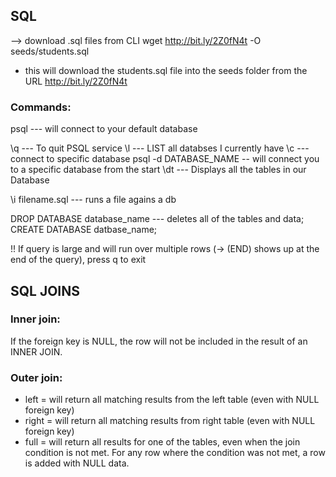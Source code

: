 ## SQL

--> download .sql files from CLI
wget http://bit.ly/2Z0fN4t -O seeds/students.sql
  - this will download the students.sql file into the seeds folder from the URL http://bit.ly/2Z0fN4t

### Commands:
psql --- will connect to your default database

\q --- To quit PSQL service
\l --- LIST all databses I currently have
\c --- connect to specific database
  psql -d DATABASE_NAME -- will connect you to a specific database from the start
\dt --- Displays all the tables in our Database

\i filename.sql --- runs a file agains a db

DROP DATABASE database_name --- deletes all of the tables and data;
CREATE DATABASE datbase_name;

!! If query is large and will run over multiple rows (-> (END) shows up at the end of the query), press q to exit

## SQL JOINS

### Inner join:
If the foreign key is NULL, the row will not be included in the result of an INNER JOIN.

### Outer join:
- left = will return all matching results from the left table (even with NULL foreign key)
- right = will return all matching results from right table (even with NULL foreign key)
- full = will return all results for one of the tables, even when the join condition is not met. For any row where the condition was not met, a row is added with NULL data.